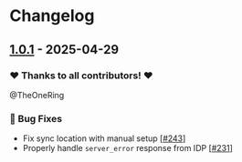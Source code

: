 # Changelog

## [1.0.1](https://github.com/opencloud-eu/desktop/releases/tag/v1.0.1) - 2025-04-29

### ❤️ Thanks to all contributors! ❤️

@TheOneRing

### 🐛 Bug Fixes

- Fix sync location with manual setup [[#243](https://github.com/opencloud-eu/desktop/pull/243)]
- Properly handle `server_error` response from IDP [[#231](https://github.com/opencloud-eu/desktop/pull/231)]
